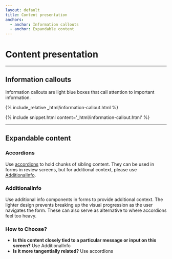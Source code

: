 ```yaml
---
layout: default
title: Content presentation
anchors:
  - anchor: Information callouts
  - anchor: Expandable content
---
```


# Content presentation

---

## Information callouts

Information callouts are light blue boxes that call attention to important information.

<div class="site-c-showcase">
{% include_relative _html/information-callout.html %}
</div>

{% include snippet.html content='_html/information-callout.html' %}

---

## Expandable content

### Accordions

Use [accordions](../components/accordions.html) to hold chunks of sibling content. They can be used in forms in review screens, but for additional context, please use [AdditionalInfo](#additionalinfo).

### AdditionalInfo

Use additional info components in forms to provide additional context. The lighter design prevents breaking up the visual progression as the user navigates the form. These can also serve as alternative to where accordions feel too heavy.

### How to Choose?

- **Is this content closely tied to a particular message or input on this screen?** Use AdditionalInfo
- **Is it more tangentially related?** Use accordions
